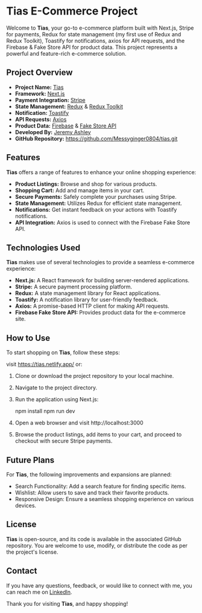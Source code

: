 # Tias E-Commerce Project

Welcome to **Tias**, your go-to e-commerce platform built with Next.js, Stripe for payments, Redux for state management (my first use of Redux and Redux Toolkit), Toastify for notifications, axios for API requests, and the Firebase & Fake Store API for product data. This project represents a powerful and feature-rich e-commerce solution.


## Project Overview

- **Project Name:** [Tias](https://tias.netlify.app/)
- **Framework:** [Next.js](https://nextjs.org/)
- **Payment Integration:** [Stripe](https://stripe.com/)
- **State Management:** [Redux](https://redux.js.org/) & [Redux Toolkit](https://redux-toolkit.js.org/)
- **Notification:** [Toastify](https://github.com/fkhadra/react-toastify)
- **API Requests:** [Axios](https://github.com/fkhadra/react-toastify)
- **Product Data:** [Firebase](https://firebase.google.com/) & [Fake Store API](https://fakestoreapi.com/)
- **Developed By:** [Jeremy Ashley](https://jcashleyportfolio.netlify.app/)
- **GitHub Repository:** https://github.com/Messyginger0804/tias.git

## Features

**Tias** offers a range of features to enhance your online shopping experience:

- **Product Listings:** Browse and shop for various products.
- **Shopping Cart:** Add and manage items in your cart.
- **Secure Payments:** Safely complete your purchases using Stripe.
- **State Management:** Utilizes Redux for efficient state management.
- **Notifications:** Get instant feedback on your actions with Toastify notifications.
- **API Integration:** Axios is used to connect with the Firebase Fake Store API.

## Technologies Used

**Tias** makes use of several technologies to provide a seamless e-commerce experience:

- **Next.js:** A React framework for building server-rendered applications.
- **Stripe:** A secure payment processing platform.
- **Redux:** A state management library for React applications.
- **Toastify:** A notification library for user-friendly feedback.
- **Axios:** A promise-based HTTP client for making API requests.
- **Firebase Fake Store API:** Provides product data for the e-commerce site.

## How to Use

To start shopping on **Tias**, follow these steps:

visit https://tias.netlify.app/ or:

1. Clone or download the project repository to your local machine.

2. Navigate to the project directory.

3. Run the application using Next.js:

   npm install
   npm run dev

1. Open a web browser and visit http://localhost:3000
2. Browse the product listings, add items to your cart, and proceed to checkout with secure Stripe payments.

## Future Plans
For **Tias**, the following improvements and expansions are planned:

<!-- - User Profiles: Implement user profiles and order history for a personalized experience. -->
<!-- - Product Categories: Organize products into categories for easy navigation. -->
- Search Functionality: Add a search feature for finding specific items.
- Wishlist: Allow users to save and track their favorite products.
- Responsive Design: Ensure a seamless shopping experience on various devices.

## License

**Tias** is open-source, and its code is available in the associated GitHub repository. You are welcome to use, modify, or distribute the code as per the project's license.

## Contact
If you have any questions, feedback, or would like to connect with me, you can reach me on [LinkedIn](https://www.linkedin.com/in/jeremy-ashley-webdev/).

Thank you for visiting **Tias**, and happy shopping!
